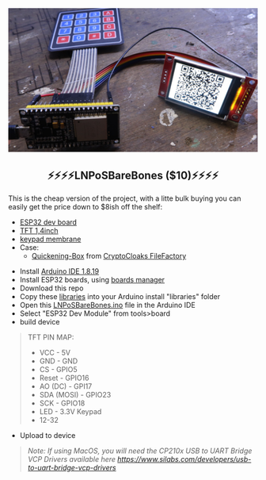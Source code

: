 <img src="../images/cheap.png?raw=true">

<h2 align="center">
⚡⚡⚡⚡LNPoSBareBones ($10)⚡⚡⚡⚡
</h2>

This is the cheap version of the project, with a litte bulk buying you can easily get the price down to $8ish off the shelf:

- <a href="https://www.aliexpress.com/item/1005002363389886.html">ESP32 dev board</a>
- <a href="https://www.aliexpress.com/item/1005003505032992.html">TFT 1,4inch</a>
- <a href="https://www.aliexpress.com/item/32993999306.html">keypad membrane</a>
- Case:
  - <a href="https://www.cryptocloaks.com/download/9142/">Quickening-Box</a> from <a href="https://www.cryptocloaks.com/file-factory/">CryptoCloaks FileFactory</a>

* Install <a href="https://www.arduino.cc/en/software">Arduino IDE 1.8.19</a>
* Install ESP32 boards, using <a href="https://docs.espressif.com/projects/arduino-esp32/en/latest/installing.html#installing-using-boards-manager">boards manager</a>
* Download this repo
* Copy these <a href="libraries">libraries</a> into your Arduino install "libraries" folder
* Open this <a href="LNPoSBareBones.ino">LNPoSBareBones.ino</a> file in the Arduino IDE
* Select "ESP32 Dev Module" from tools>board
* build device
> TFT PIN MAP: 
> * VCC - 5V
> * GND - GND
> * CS - GPIO5
> * Reset - GPIO16
> * AO (DC) - GPI17
> * SDA (MOSI) - GPIO23
> * SCK - GPIO18
> * LED - 3.3V
> Keypad 
> * 12-32
* Upload to device

> _Note: If using MacOS, you will need the CP210x USB to UART Bridge VCP Drivers available here https://www.silabs.com/developers/usb-to-uart-bridge-vcp-drivers_
